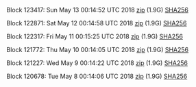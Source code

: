 Block 123417: Sun May 13 00:14:52 UTC 2018 [zip](https://dash-bootstrap.ams3.digitaloceanspaces.com/testnet/2018-05-13/bootstrap.dat.zip) (1.9G) [SHA256](https://dash-bootstrap.ams3.digitaloceanspaces.com/testnet/2018-05-13/sha256.txt)

Block 122871: Sat May 12 00:14:58 UTC 2018 [zip](https://dash-bootstrap.ams3.digitaloceanspaces.com/testnet/2018-05-12/bootstrap.dat.zip) (1.9G) [SHA256](https://dash-bootstrap.ams3.digitaloceanspaces.com/testnet/2018-05-12/sha256.txt)

Block 122317: Fri May 11 00:15:25 UTC 2018 [zip](https://dash-bootstrap.ams3.digitaloceanspaces.com/testnet/2018-05-11/bootstrap.dat.zip) (1.9G) [SHA256](https://dash-bootstrap.ams3.digitaloceanspaces.com/testnet/2018-05-11/sha256.txt)

Block 121772: Thu May 10 00:14:05 UTC 2018 [zip](https://dash-bootstrap.ams3.digitaloceanspaces.com/testnet/2018-05-10/bootstrap.dat.zip) (1.9G) [SHA256](https://dash-bootstrap.ams3.digitaloceanspaces.com/testnet/2018-05-10/sha256.txt)

Block 121227: Wed May  9 00:14:22 UTC 2018 [zip](https://dash-bootstrap.ams3.digitaloceanspaces.com/testnet/2018-05-09/bootstrap.dat.zip) (1.9G) [SHA256](https://dash-bootstrap.ams3.digitaloceanspaces.com/testnet/2018-05-09/sha256.txt)

Block 120678: Tue May  8 00:14:06 UTC 2018 [zip](https://dash-bootstrap.ams3.digitaloceanspaces.com/testnet/2018-05-08/bootstrap.dat.zip) (1.9G) [SHA256](https://dash-bootstrap.ams3.digitaloceanspaces.com/testnet/2018-05-08/sha256.txt)
